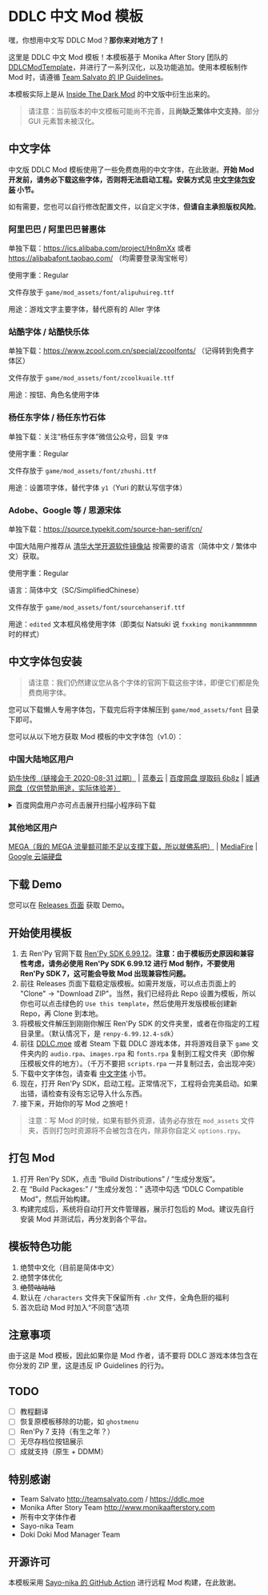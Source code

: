 # DDLC 中文 Mod 模板
嘿，你想用中文写 DDLC Mod？**那你来对地方了！**

这里是 DDLC 中文 Mod 模板！本模板基于 Monika After Story 团队的 [DDLCModTemplate](https://github.com/Monika-After-Story/DDLCModTemplate)，并进行了一系列汉化，以及功能追加。使用本模板制作 Mod 时，请遵循 [Team Salvato 的 IP Guidelines](http://teamsalvato.com/ip-guidelines/)。

本模板实际上是从 [Inside The Dark Mod](https://github.com/imgradeone/InsideTheDark) 的中文版中衍生出来的。

> 请注意：当前版本的中文模板可能尚不完善，且**尚缺乏繁体中文支持**。部分 GUI 元素暂未被汉化。

## 中文字体

中文版 DDLC Mod 模板使用了一些免费商用的中文字体，在此致谢。**开始 Mod 开发前，请务必下载这些字体，否则将无法启动工程。安装方式见 [中文字体包安装](#中文字体包安装) 小节。**

如有需要，您也可以自行修改配置文件，以自定义字体，**但请自主承担版权风险**。

### 阿里巴巴 / 阿里巴巴普惠体
单独下载：https://ics.alibaba.com/project/Hn8mXx 或者 https://alibabafont.taobao.com/ （均需要登录淘宝帐号）

使用字重：Regular

文件存放于 `game/mod_assets/font/alipuhuireg.ttf`

用途：游戏文字主要字体，替代原有的 Aller 字体

### 站酷字体 / 站酷快乐体
单独下载：https://www.zcool.com.cn/special/zcoolfonts/ （记得转到免费字体区）

文件存放于 `game/mod_assets/font/zcoolkuaile.ttf`

用途：按钮、角色名使用字体

### 杨任东字体 / 杨任东竹石体
单独下载：关注“杨任东字体”微信公众号，回复 `字体`

使用字重：Regular

文件存放于 `game/mod_assets/font/zhushi.ttf`

用途：设置项字体，替代字体 `y1`（Yuri 的默认写信字体）

### Adobe、Google 等 / 思源宋体
单独下载：https://source.typekit.com/source-han-serif/cn/

中国大陆用户推荐从 [清华大学开源软件镜像站](https://mirrors.tuna.tsinghua.edu.cn/adobe-fonts/source-han-serif/) 按需要的语言（简体中文 / 繁体中文）获取。

使用字重：Regular

语言：简体中文（SC/SimplifiedChinese）

文件存放于 `game/mod_assets/font/sourcehanserif.ttf`

用途：`edited` 文本框风格使用字体（即类似 Natsuki 说 `fxxking monikammmmmmm` 时的样式）

## 中文字体包安装

> 请注意：我们仍然建议您从各个字体的官网下载这些字体，即便它们都是免费商用字体。

您可以下载懒人专用字体包，下载完后将字体解压到 `game/mod_assets/font` 目录下即可。

您可以从以下地方获取 Mod 模板的中文字体包（v1.0）：

### 中国大陆地区用户

[奶牛快传（链接会于 2020-08-31 过期）](https://imgradeone.cowtransfer.com/s/5bebe9222be64e) | [蓝奏云](https://imgradeone.lanzous.com/icxhqqj) | [百度网盘 提取码 6b8z](https://pan.baidu.com/s/1LTv9N1Yfmd3cQsFTAoOSQA) | [城通网盘（仅供赞助用途，实际体验差）](https://ct.imgradeone.xyz/file/24390393-446444253)

<details>
  <summary>百度网盘用户亦可点击展开扫描小程序码下载</summary>

  ![小程序码](./bdwp-dl-code.png)
</details>

### 其他地区用户

[MEGA（我的 MEGA 流量额可能不足以支撑下载，所以就佛系吧）](https://mega.nz/file/1QwHkTga#N9yvUtQHAvqQ2szeJvhFT3CJdzL7elxfbR4AeFuAcb0) | [MediaFire](https://www.mediafire.com/file/4aciv23rhf5x8kg/font.zip/file) | [Google 云端硬盘](https://drive.google.com/open?id=1b96aSF7A6VtIh4-XuJfaEFHhVpsQZQzw)

## 下载 Demo

您可以在 [Releases 页面](https://github.com/imgradeone/DDLCModTemplete-Chinese/releases) 获取 Demo。

## 开始使用模板

1. 去 Ren'Py 官网下载 [Ren'Py SDK 6.99.12](https://www.renpy.org/release/6.99.12)。**注意：由于模板历史原因和兼容性考虑，请务必使用 Ren'Py SDK 6.99.12 进行 Mod 制作，不要使用 Ren'Py SDK 7，这可能会导致 Mod 出现兼容性问题。** <!-- 因 Mod 而异 -->
2. 前往 Releases 页面下载稳定版模板。如需开发版，可以点击页面上的 "Clone" -> "Download ZIP"。当然，我们已经将此 Repo 设置为模板，所以你也可以点击绿色的 `Use this template`，然后使用开发版模板创建新 Repo，再 Clone 到本地。
3. 将模板文件解压到刚刚你解压 Ren'Py SDK 的文件夹里，或者在你指定的工程目录里。（默认情况下，是 `renpy-6.99.12.4-sdk`）
4. 前往 [DDLC.moe](https://ddlc.moe) 或者 Steam 下载 DDLC 游戏本体，并将游戏目录下 `game` 文件夹内的 `audio.rpa`、`images.rpa` 和 `fonts.rpa` 复制到工程文件夹（即你解压模板文件的地方）。（千万不要把 `scripts.rpa` 一并复制过去，会出现冲突）
5. 下载中文字体包，请查看 [中文字体](#中文字体) 小节。
6. 现在，打开 Ren'Py SDK，启动工程。正常情况下，工程将会完美启动。如果出错，请检查有没有忘记导入什么东西。
7. 接下来，开始你的写 Mod 之旅吧！

> 注意：写 Mod 的时候，如果有额外资源，请务必存放在 `mod_assets` 文件夹，否则打包时资源将不会被包含在内，除非你自定义 `options.rpy`。

## 打包 Mod

1. 打开 Ren'Py SDK，点击 “Build Distributions” / “生成分发版”。
1. 在 “Build Packages:” / “生成分发包：” 选项中勾选 “DDLC Compatible Mod”，然后开始构建。
1. 构建完成后，系统将自动打开文件管理器，展示打包后的 Mod。建议先自行安装 Mod 并测试后，再分发到各个平台。

## 模板特色功能

1. 绝赞中文化（目前是简体中文）
1. 绝赞字体优化
1. ~~绝赞咕咕咕~~
1. 默认在 `/characters` 文件夹下保留所有 `.chr` 文件，全角色厨的福利
1. 首次启动 Mod 时加入“不同意”选项

## 注意事项

由于这是 Mod 模板，因此如果你是 Mod 作者，请不要将 DDLC 游戏本体包含在你分发的 ZIP 里，这是违反 IP Guidelines 的行为。

## TODO

- [ ] 教程翻译
- [ ] 恢复原模板移除的功能，如 `ghostmenu`
- [ ] Ren'Py 7 支持（有生之年？）
- [ ] 无尽存档位按钮展示
- [ ] 成就支持（原生 + DDMM）

## 特别感谢

- Team Salvato http://teamsalvato.com / https://ddlc.moe
- Monika After Story Team http://www.monikaafterstory.com
- 所有中文字体作者
- Sayo-nika Team
- Doki Doki Mod Manager Team

## 开源许可

本模板采用 [Sayo-nika 的 GitHub Action](https://github.com/Sayo-nika/quickstart-actions) 进行远程 Mod 构建，在此致谢。

